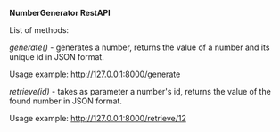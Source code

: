**NumberGenerator RestAPI**

List of methods:

*generate()* - generates a number, returns the value of a number and its unique id in JSON format.

Usage example: http://127.0.0.1:8000/generate

*retrieve(id)* - takes as parameter a number's id, returns the value of the found number  in JSON format.

Usage example: http://127.0.0.1:8000/retrieve/12
